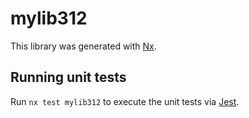 # mylib312

This library was generated with [Nx](https://nx.dev).

## Running unit tests

Run `nx test mylib312` to execute the unit tests via [Jest](https://jestjs.io).
